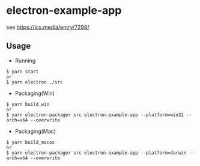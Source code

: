 # electron-example-app

see https://ics.media/entry/7298/

## Usage

* Running
```
$ yarn start
or 
$ yarn electron ./src
```

* Packaging(Win)
```
$ yarn build_win
or
$ yarn electron-packager src electron-example-app --platform=win32 --arch=x64 --overwrite
```

* Packaging(Mac)
```
$ yarn build_macos
or
$ yarn electron-packager src electron-example-app --platform=darwin --arch=x64 --overwrite
```